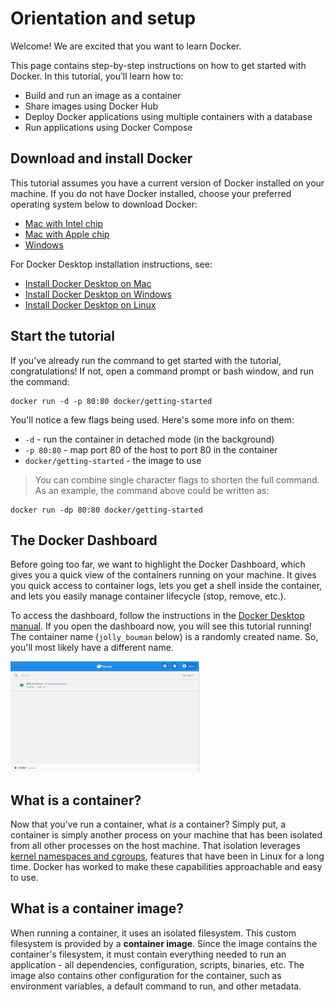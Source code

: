 
# Orientation and setup

Welcome! We are excited that you want to learn Docker.

This page contains step-by-step instructions on how to get started with Docker. In this tutorial, you’ll learn how to:

* Build and run an image as a container
* Share images using Docker Hub
* Deploy Docker applications using multiple containers with a database
* Run applications using Docker Compose

## Download and install Docker
This tutorial assumes you have a current version of Docker installed on your machine. If you do not have Docker installed, choose your preferred operating system below to download Docker:

* [Mac with Intel chip](https://desktop.docker.com/mac/main/amd64/Docker.dmg?utm_source=docker&utm_medium=webreferral&utm_campaign=docs-driven-download-mac-amd64)
* [Mac with Apple chip](https://desktop.docker.com/mac/main/arm64/Docker.dmg?utm_source=docker&utm_medium=webreferral&utm_campaign=docs-driven-download-mac-arm64)
* [Windows](https://desktop.docker.com/win/main/amd64/Docker%20Desktop%20Installer.exe?utm_source=docker&utm_medium=webreferral&utm_campaign=docs-driven-download-win-amd64)

For Docker Desktop installation instructions, see:

* [Install Docker Desktop on Mac](https://docs.docker.com/desktop/install/mac-install/)
* [Install Docker Desktop on Windows](https://docs.docker.com/desktop/install/windows-install/)
* [Install Docker Desktop on Linux](https://docs.docker.com/desktop/install/linux-install/)

## Start the tutorial
If you’ve already run the command to get started with the tutorial, congratulations! If not, open a command prompt or bash window, and run the command:

```cli
docker run -d -p 80:80 docker/getting-started
```

You'll notice a few flags being used. Here's some more info on them:

- `-d` - run the container in detached mode (in the background)
- `-p 80:80` - map port 80 of the host to port 80 in the container
- `docker/getting-started` - the image to use

> You can combine single character flags to shorten the full command. 
As an example, the command above could be written as:

```cli
docker run -dp 80:80 docker/getting-started
```

## The Docker Dashboard

Before going too far, we want to highlight the Docker Dashboard, which gives
you a quick view of the containers running on your machine. It gives you quick
access to container logs, lets you get a shell inside the container, and lets you
easily manage container lifecycle (stop, remove, etc.). 

To access the dashboard, follow the instructions in the 
[Docker Desktop manual](https://docs.docker.com/desktop/). If you open the dashboard
now, you will see this tutorial running! The container name (`jolly_bouman` below) is a
randomly created name. So, you'll most likely have a different name.

<img alt="Tutorial container running in Docker Dashboard" src="tutorial-in-dashboard.png" style="width:60%;">


## What is a container?

Now that you've run a container, what _is_ a container? Simply put, a container is
simply another process on your machine that has been isolated from all other processes
on the host machine. That isolation leverages [kernel namespaces and cgroups](https://medium.com/@saschagrunert/demystifying-containers-part-i-kernel-space-2c53d6979504), features that have been in Linux for a long time. Docker has worked to make these capabilities approachable and easy to use.

## What is a container image?

When running a container, it uses an isolated filesystem. This custom filesystem is provided 
by a **container image**. Since the image contains the container's filesystem, it must contain everything 
needed to run an application - all dependencies, configuration, scripts, binaries, etc. The 
image also contains other configuration for the container, such as environment variables,
a default command to run, and other metadata.

